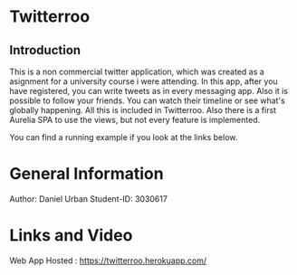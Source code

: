 # Twitterroo

## Introduction

This is a non commercial twitter application, which was created as a asignment for a university course i were attending. In this app, after you have registered, you can write tweets as in every messaging app. Also it is possible to follow your friends. You can watch their timeline or see what's globally happening. All this is included in Twitterroo. Also there is a first Aurelia SPA to use the views, but not every feature is implemented.

You can find a running example if you look at the links below.

# General Information

Author: Daniel Urban
Student-ID: 3030617


# Links and Video

Web App Hosted : https://twitterroo.herokuapp.com/
